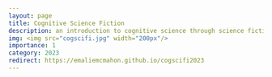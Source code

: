 ```yaml
---
layout: page
title: Cognitive Science Fiction
description: an introduction to cognitive science through science fiction
img: <img src="cogscifi.jpg" width="200px"/>
importance: 1
category: 2023
redirect: https://emaliemcmahon.github.io/cogscifi2023
---
```

